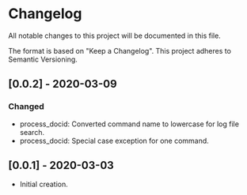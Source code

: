 # Changelog
All notable changes to this project will be documented in this file.

The format is based on "Keep a Changelog".  This project adheres to Semantic Versioning.


## [0.0.2] - 2020-03-09
### Changed
- process_docid:  Converted command name to lowercase for log file search.
- process_docid:  Special case exception for one command.


## [0.0.1] - 2020-03-03
- Initial creation.

